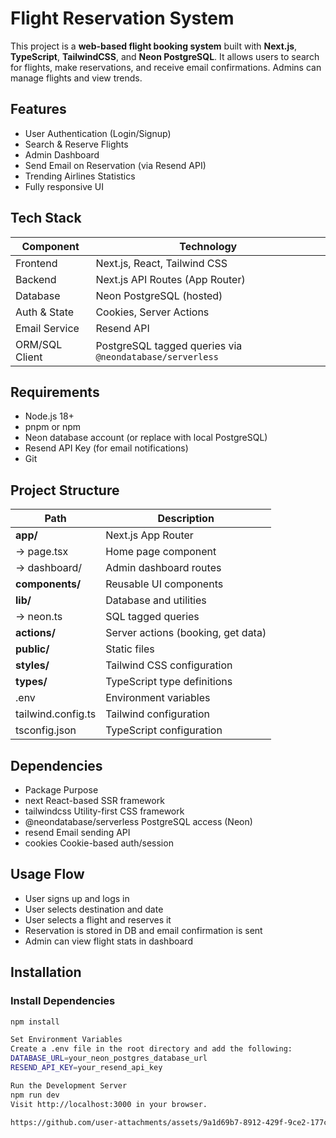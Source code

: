 # Flight Reservation System

This project is a **web-based flight booking system** built with **Next.js**, **TypeScript**, **TailwindCSS**, and **Neon PostgreSQL**. It allows users to search for flights, make reservations, and receive email confirmations. Admins can manage flights and view trends.

## Features

- User Authentication (Login/Signup)
- Search & Reserve Flights
- Admin Dashboard
- Send Email on Reservation (via Resend API)
- Trending Airlines Statistics
- Fully responsive UI

## Tech Stack

| Component       | Technology           |
|----------------|----------------------|
| Frontend       | Next.js, React, Tailwind CSS |
| Backend        | Next.js API Routes (App Router) |
| Database       | Neon PostgreSQL (hosted) |
| Auth & State   | Cookies, Server Actions |
| Email Service  | Resend API |
| ORM/SQL Client | PostgreSQL tagged queries via `@neondatabase/serverless` |

## Requirements

- Node.js 18+
- pnpm or npm
- Neon database account (or replace with local PostgreSQL)
- Resend API Key (for email notifications)
- Git

## Project Structure

| Path                  | Description                          |
|-----------------------|--------------------------------------|
| **app/**              | Next.js App Router                   |
| → page.tsx            | Home page component                  |
| → dashboard/          | Admin dashboard routes               |
| **components/**       | Reusable UI components               |
| **lib/**              | Database and utilities               |
| → neon.ts             | SQL tagged queries                   |
| **actions/**         | Server actions (booking, get data)   |
| **public/**          | Static files                         |
| **styles/**          | Tailwind CSS configuration           |
| **types/**           | TypeScript type definitions          |
| .env                  | Environment variables                |
| tailwind.config.ts    | Tailwind configuration               |
| tsconfig.json         | TypeScript configuration             |

  

  ## Dependencies
  - Package	Purpose
  - next	React-based SSR framework
  - tailwindcss	Utility-first CSS framework
  - @neondatabase/serverless	PostgreSQL access (Neon)
  - resend	Email sending API
  - cookies	Cookie-based auth/session

  ## Usage Flow
  - User signs up and logs in
  - User selects destination and date
  - User selects a flight and reserves it
  - Reservation is stored in DB and email confirmation is sent
  - Admin can view flight stats in dashboard


## Installation

### Install Dependencies

```bash
npm install

Set Environment Variables
Create a .env file in the root directory and add the following:
DATABASE_URL=your_neon_postgres_database_url
RESEND_API_KEY=your_resend_api_key

Run the Development Server
npm run dev
Visit http://localhost:3000 in your browser.

https://github.com/user-attachments/assets/9a1d69b7-8912-429f-9ce2-177c667da0d7
